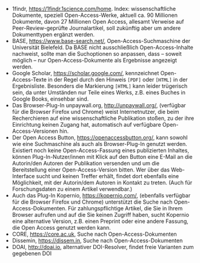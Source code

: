 

*	1findr, https://1findr.1science.com/home. Index: wissenschaftliche Dokumente, speziell Open-Access-Werke, aktuell ca. 90 Millionen Dokumente, davon 27 Millionen Open Access, allesamt Verweise auf Peer-Review-geprüfte Journalartikel, soll zukünftig aber um andere Dokumenttypen ergänzt werden.
*	BASE, https://www.base-search.net/, Open-Access-Suchmaschine der Universität Bielefeld. Da BASE nicht ausschließlich Open-Access-Inhalte nachweist, sollte man die Suchoptionen so anpassen, dass – soweit möglich – nur Open-Access-Dokumente als Ergebnisse angezeigt werden.
*	Google Scholar, https://scholar.google.com/, kennzeichnet Open-Access-Texte in der Regel durch den Hinweis `[PDF]` oder `[HTML]` in der Ergebnisliste. Besonders die Markierung `[HTML]`  kann leider trügerisch sein, da unter Umständen nur Teile eines Werks, z.B. eines Buches in Google Books, einsehbar sind.
*	Das Browser-Plug-In unpaywall.org, http://unpaywall.org/, (verfügbar für die Browser Firefox und Chrome) weist Internetnutzer, die beim Recherchieren auf eine wissenschaftliche Publikation stoßen, zu der ihre Einrichtung keinen Zugang hat, automatisch auf verfügbare Open-Access-Versionen hin.
*	Der Open Access Button, https://openaccessbutton.org/, kann sowohl wie eine Suchmaschine als auch als Browser-Plug-In genutzt werden. Existiert noch keine Open-Access-Fassung eines publizierten Inhaltes, können Plug-In-Nutzer/innen mit Klick auf den Button eine E-Mail an die Autorin/den Autoren der Publikation versenden und um die Bereitstellung einer Open-Access-Version bitten. Wer über das Web-Interface sucht und keinen Treffer erhält, findet dort ebenfalls eine Möglichkeit, mit der Autorin/dem Autoren in Kontakt zu treten. (Auch für Forschungsdaten zu einem Artikel verwendbar.)
*	Auch das Plug-In Kopernio, https://kopernio.com/, (ebenfalls verfügbar für die Browser Firefox und Chrome) unterstützt die Suche nach Open-Access-Dokumenten. Für zahlungspflichtige Artikel, die Sie in Ihrem Browser aufrufen und auf die Sie keinen Zugriff haben, sucht Kopernio eine alternative Version, z.B. einen Preprint oder eine andere Fassung, die Open Access genutzt werden kann. 
* CORE, https://core.ac.uk, Suche nach Open-Access-Dokumenten
* Dissemin, https://dissem.in, Suche nach Open-Access-Dokumenten
* DOAI, http://doai.io, alternativer DOI-Resolver, findet freie Varianten zum gegebenen DOI
